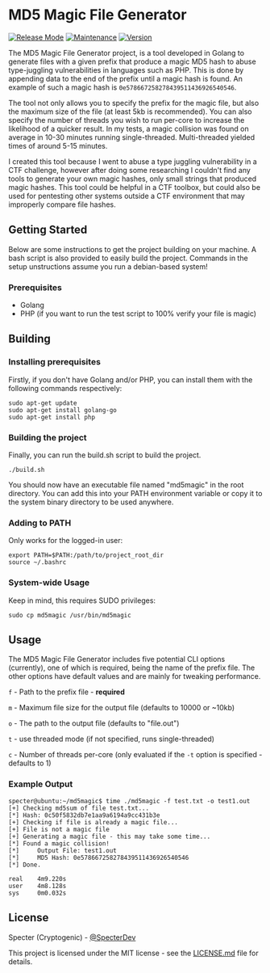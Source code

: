 # MD5 Magic File Generator
[![Release Mode](https://img.shields.io/badge/Release%20Mode-Stable-green.svg)](https://github.com/Cryptogenic/MD5-Magic-File-Generator/)  [![Maintenance](https://img.shields.io/badge/Maintained%3F-Yes-green.svg)](https://github.com/Cryptogenic/MD5-Magic-File-Generator/)  [![Version](https://img.shields.io/badge/Version-1.0-brightgreen.svg)](https://github.com/Cryptogenic/MD5-Magic-File-Generator/) 

The MD5 Magic File Generator project, is a tool developed in Golang to generate files with a given prefix that produce a magic MD5 hash to abuse type-juggling vulnerabilities in languages such as PHP. This is done by appending data to the end of the prefix until a magic hash is found. An example of such a magic hash is `0e578667258278439511436926540546`.

The tool not only allows you to specify the prefix for the magic file, but also the maximum size of the file (at least 5kb is recommended). You can also specify the number of threads you wish to run per-core to increase the likelihood of a quicker result. In my tests, a magic collision was found on average in 10-30 minutes running single-threaded. Multi-threaded yielded times of around 5-15 minutes.

I created this tool because I went to abuse a type juggling vulnerability in a CTF challenge, however after doing some researching I couldn't find any tools to generate your own magic hashes, only small strings that produced magic hashes. This tool could be helpful in a CTF toolbox, but could also be used for pentesting other systems outside a CTF environment that may improperly compare file hashes.

## Getting Started
Below are some instructions to get the project building on your machine. A bash script is also provided to easily build the project. Commands in the setup unstructions assume you run a debian-based system!

### Prerequisites
- Golang
- PHP (if you want to run the test script to 100% verify your file is magic)

## Building
### Installing prerequisites
Firstly, if you don't have Golang and/or PHP, you can install them with the following commands respectively:

```
sudo apt-get update
sudo apt-get install golang-go
sudo apt-get install php
```

### Building the project
Finally, you can run the build.sh script to build the project.

```
./build.sh
```

You should now have an executable file named "md5magic" in the root directory. You can add this into your PATH environment variable or copy it to the system binary directory to be used anywhere.

### Adding to PATH
Only works for the logged-in user:
```
export PATH=$PATH:/path/to/project_root_dir
source ~/.bashrc
```

### System-wide Usage
Keep in mind, this requires SUDO privileges:
```
sudo cp md5magic /usr/bin/md5magic
```

## Usage
The MD5 Magic File Generator includes five potential CLI options (currently), one of which is required, being the name of the prefix file. The other options have default values and are mainly for tweaking performance.

`f` - Path to the prefix file - **required**

`m` - Maximum file size for the output file (defaults to 10000 or ~10kb)

`o` - The path to the output file (defaults to "file.out")

`t` - use threaded mode (if not specified, runs single-threaded)

`c` - Number of threads per-core (only evaluated if the `-t` option is specified - defaults to 1)

### Example Output
```
specter@ubuntu:~/md5magic$ time ./md5magic -f test.txt -o test1.out
[+] Checking md5sum of file test.txt...
[*] Hash: 0c50f5832db7e1aa9a6194a9cc431b3e
[+] Checking if file is already a magic file...
[+] File is not a magic file
[+] Generating a magic file - this may take some time...
[*] Found a magic collision!
[*]     Output File: test1.out
[*]     MD5 Hash: 0e578667258278439511436926540546
[*] Done.

real    4m9.220s
user    4m8.128s
sys     0m0.032s
```

## License
Specter (Cryptogenic) - [@SpecterDev](https://twitter.com/SpecterDev)

This project is licensed under the MIT license - see the [LICENSE.md](LICENSE.md) file for details.
